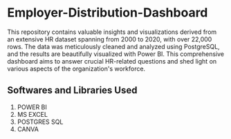 # Employer-Distribution-Dashboard
This repository contains valuable insights and visualizations derived from an extensive HR dataset spanning from 2000 to 2020, with over 22,000 rows. The data was meticulously cleaned and analyzed using PostgreSQL, and the results are beautifully visualized with Power BI. This comprehensive dashboard aims to answer crucial HR-related questions and shed light on various aspects of the organization's workforce.

## Softwares and Libraries Used
1. POWER BI
2. MS EXCEL 
3. POSTGRES SQL 
4. CANVA

